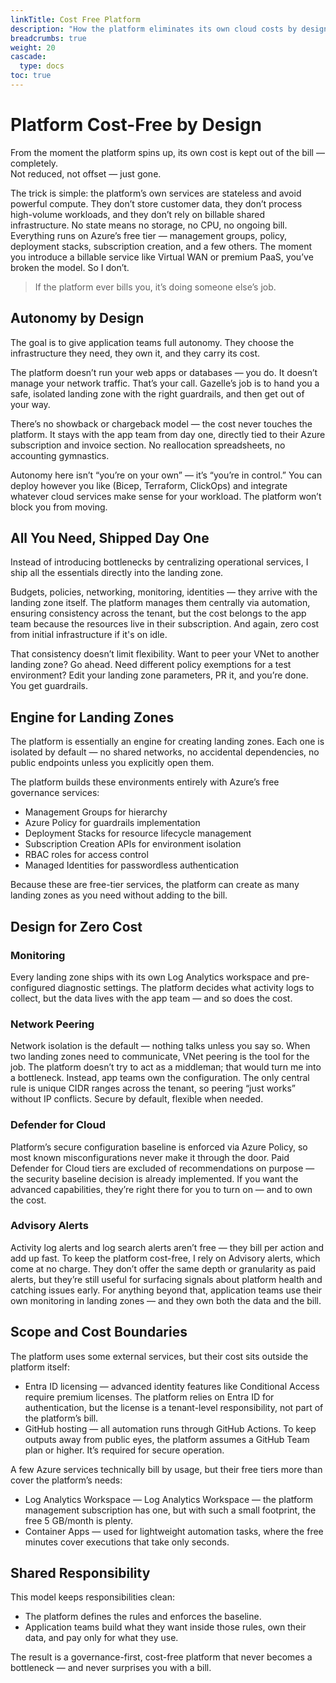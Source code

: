 ```yaml
---
linkTitle: Cost Free Platform
description: "How the platform eliminates its own cloud costs by design, using Azure’s free governance services, and shifting all usage costs directly to application teams from day one"
breadcrumbs: true
weight: 20
cascade:
  type: docs
toc: true
---
```

# Platform Cost-Free by Design 

From the moment the platform spins up, its own cost is kept out of the bill — completely.  
Not reduced, not offset — just gone.

The trick is simple: the platform’s own services are stateless and avoid powerful compute. They don’t store customer data, they don’t process high-volume workloads, and they don’t rely on billable shared infrastructure. No state means no storage, no CPU, no ongoing bill. Everything runs on Azure’s free tier — management groups, policy, deployment stacks, subscription creation, and a few others. The moment you introduce a billable service like Virtual WAN or premium PaaS, you’ve broken the model. So I don’t.

> If the platform ever bills you, it’s doing someone else’s job.

## Autonomy by Design

The goal is to give application teams full autonomy. They choose the infrastructure they need, they own it, and they carry its cost.

The platform doesn’t run your web apps or databases — you do. It doesn’t manage your network traffic. That’s your call. Gazelle’s job is to hand you a safe, isolated landing zone with the right guardrails, and then get out of your way.

There’s no showback or chargeback model — the cost never touches the platform. It stays with the app team from day one, directly tied to their Azure subscription and invoice section. No reallocation spreadsheets, no accounting gymnastics.

Autonomy here isn’t “you’re on your own” — it’s “you’re in control.” You can deploy however you like (Bicep, Terraform, ClickOps) and integrate whatever cloud services make sense for your workload. The platform won’t block you from moving.

## All You Need, Shipped Day One

Instead of introducing bottlenecks by centralizing operational services, I ship all the essentials directly into the landing zone.

Budgets, policies, networking, monitoring, identities — they arrive with the landing zone itself. The platform manages them centrally via automation, ensuring consistency across the tenant, but the cost belongs to the app team because the resources live in their subscription. And again, zero cost from initial infrastructure if it's on idle.

That consistency doesn’t limit flexibility. Want to peer your VNet to another landing zone? Go ahead. Need different policy exemptions for a test environment? Edit your landing zone parameters, PR it, and you’re done. You get guardrails.

## Engine for Landing Zones

The platform is essentially an engine for creating landing zones. Each one is isolated by default — no shared networks, no accidental dependencies, no public endpoints unless you explicitly open them.

The platform builds these environments entirely with Azure’s free governance services:
- Management Groups for hierarchy
- Azure Policy for guardrails implementation
- Deployment Stacks for resource lifecycle management
- Subscription Creation APIs for environment isolation
- RBAC roles for access control
- Managed Identities for passwordless authentication

Because these are free-tier services, the platform can create as many landing zones as you need without adding to the bill.

## Design for Zero Cost
### Monitoring
Every landing zone ships with its own Log Analytics workspace and pre-configured diagnostic settings. The platform decides what activity logs to collect, but the data lives with the app team — and so does the cost.

### Network Peering
Network isolation is the default — nothing talks unless you say so. When two landing zones need to communicate, VNet peering is the tool for the job. The platform doesn’t try to act as a middleman; that would turn me into a bottleneck. Instead, app teams own the configuration. The only central rule is unique CIDR ranges across the tenant, so peering “just works” without IP conflicts. Secure by default, flexible when needed.

### Defender for Cloud
Platform’s secure configuration baseline is enforced via Azure Policy, so most known misconfigurations never make it through the door. Paid Defender for Cloud tiers are excluded of recommendations on purpose — the security baseline decision is already implemented. If you want the advanced capabilities, they’re right there for you to turn on — and to own the cost.

### Advisory Alerts
Activity log alerts and log search alerts aren’t free — they bill per action and add up fast. To keep the platform cost-free, I rely on Advisory alerts, which come at no charge. They don’t offer the same depth or granularity as paid alerts, but they’re still useful for surfacing signals about platform health and catching issues early. For anything beyond that, application teams use their own monitoring in landing zones — and they own both the data and the bill.

## Scope and Cost Boundaries

The platform uses some external services, but their cost sits outside the platform itself:

- Entra ID licensing — advanced identity features like Conditional Access require premium licenses. The platform relies on Entra ID for authentication, but the license is a tenant-level responsibility, not part of the platform’s bill.
- GitHub hosting — all automation runs through GitHub Actions. To keep outputs away from public eyes, the platform assumes a GitHub Team plan or higher. It’s required for secure operation.

A few Azure services technically bill by usage, but their free tiers more than cover the platform’s needs:

- Log Analytics Workspace — Log Analytics Workspace — the platform management subscription has one, but with such a small footprint, the free 5 GB/month is plenty.
- Container Apps — used for lightweight automation tasks, where the free minutes cover executions that take only seconds.


## Shared Responsibility

This model keeps responsibilities clean:
- The platform defines the rules and enforces the baseline.
- Application teams build what they want inside those rules, own their data, and pay only for what they use.

The result is a governance-first, cost-free platform that never becomes a bottleneck — and never surprises you with a bill.



